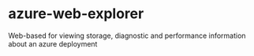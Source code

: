 azure-web-explorer
==================

Web-based for viewing storage, diagnostic and performance information about an azure deployment
